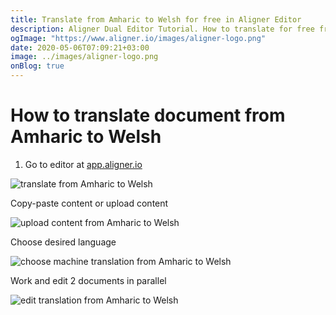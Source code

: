 ```yaml
---
title: Translate from Amharic to Welsh for free in Aligner Editor
description: Aligner Dual Editor Tutorial. How to translate for free from Amharic to Welsh. Aligner is multilingual document management platform. 
ogImage: "https://www.aligner.io/images/aligner-logo.png"
date: 2020-05-06T07:09:21+03:00
image: ../images/aligner-logo.png
onBlog: true
---
```


# How to translate document from Amharic to Welsh

1. Go to editor at [app.aligner.io](https://app.aligner.io "Aligner App web page")

![translate from Amharic to Welsh](../aligner-blank-editor.png "translate from Amharic to Welsh")

Copy-paste content or upload content

![upload content from Amharic to Welsh](../aligner-uploaded-document.png "upload content from Amharic to Welsh")

Choose desired language

![choose machine translation from Amharic to Welsh](../aligner-language-dropdown.png "choose machine translation from Amharic to Welsh")

Work and edit 2 documents in parallel

![edit translation from Amharic to Welsh](../aligner-double-sitded-editor.png "edit translation from Amharic to Welsh")

